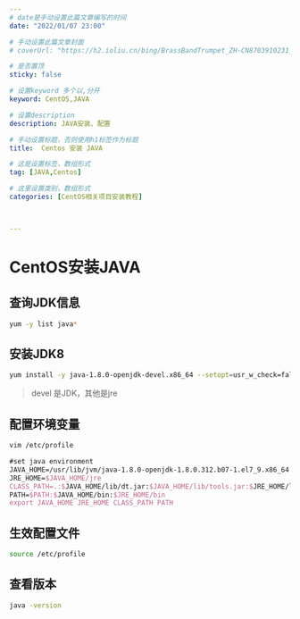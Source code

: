 ```yaml
---
# date是手动设置此篇文章编写的时间
date: "2022/01/07 23:00"

# 手动设置此篇文章封面
# coverUrl: "https://h2.ioliu.cn/bing/BrassBandTrumpet_ZH-CN8703910231_640x480.jpg?imageslim"

# 是否置顶
sticky: false

# 设置keyword 多个以,分开
keyword: CentOS,JAVA

# 设置description
description: JAVA安装、配置

# 手动设置标题，否则使用h1标签作为标题
title:  Centos 安装 JAVA

# 这是设置标签，数组形式
tag: [JAVA,Centos]

# 这里设置类别，数组形式
categories: [CentOS相关项目安装教程]



---
```


# CentOS安装JAVA

## 查询JDK信息

```bash
yum -y list java*
```

## 安装JDK8

```bash
yum install -y java-1.8.0-openjdk-devel.x86_64 --setopt=usr_w_check=false
```

> devel 是JDK，其他是jre

## 配置环境变量

```bash
vim /etc/profile
```

```tex
#set java environment
JAVA_HOME=/usr/lib/jvm/java-1.8.0-openjdk-1.8.0.312.b07-1.el7_9.x86_64
JRE_HOME=$JAVA_HOME/jre
CLASS_PATH=.:$JAVA_HOME/lib/dt.jar:$JAVA_HOME/lib/tools.jar:$JRE_HOME/lib 
PATH=$PATH:$JAVA_HOME/bin:$JRE_HOME/bin
export JAVA_HOME JRE_HOME CLASS_PATH PATH

```

## 生效配置文件

```bash
source /etc/profile
```

## 查看版本

```bash
java -version
```